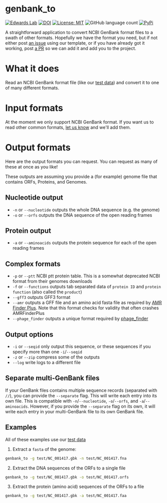 # genbank_to

[![Edwards Lab](https://img.shields.io/badge/Bioinformatics-EdwardsLab-03A9F4)](https://edwards.flinders.edu.au/)
[![DOI](https://www.zenodo.org/badge/60999054.svg)](https://www.zenodo.org/badge/latestdoi/60999054)
[![License: MIT](https://img.shields.io/badge/License-MIT-yellow.svg)](https://opensource.org/licenses/MIT)
![GitHub language count](https://img.shields.io/github/languages/count/linsalrob/genbank_to)
[![PyPi](https://img.shields.io/pypi/pyversions/phispy.svg?style=flat-square&label=PyPi%20Versions)](https://pypi.org/project/genbank_to/)

A straightforward application to convert NCBI GenBank format files to a swath of other formats. Hopefully we have the 
format you need, but if not either post [an issue](https://github.com/linsalrob/genbank_to/issues) using our template,
or if you have already got it working, post [a PR](https://github.com/linsalrob/genbank_to/pulls) so we can add it and
add you to the project.

# What it does

Read an NCBI GenBank format file (like our [test data](test/NC_001417.gbk)) and convert it to one of many
different formats.

# Input formats

At the moment we only support NCBI GenBank format. If you want us to read other common formats, 
[let us know](https://github.com/linsalrob/genbank_to/issues) and we'll add them.

# Output formats

Here are the output formats you can request. You can request as many of these at once as you like!

These outputs are assuming you provide a (for example) genome file that contains ORFs, Proteins, and Genomes.

## Nucleotide output

 - `-n` or `--nucleotide` outputs the whole DNA sequence (e.g. the genome)
 - `-o` or `--orfs` outputs the DNA sequence of the open reading frames

## Protein output

 - `-a` or `--aminoacids` outputs the protein sequence for each of the open reading frames

## Complex formats

 - `-p` or `--ptt` NCBI ptt protein table. This is a somewhat deprecated NCBI format from their genomes downloads
 - `-f` or `--functions` outputs tab separated data of `protein ID` and `protein function` (also called the `product`)
 - `--gff3` outputs GFF3 format
 - `--amr`  outputs a GFF file and an amino acid fasta file as required by [AMR Finder Plus](https://github.com/ncbi/amr/wiki/Running-AMRFinderPlus#examples). Note that this format checks for validity that often crashes AMRFinderPlus
 - `--phage_finder` outputs a unique format required by [phage_finder](http://phage-finder.sourceforge.net/)

## Output options

 - `-i` or `--seqid` only output this sequence, or these sequences if you specify more than one `-i`/`--seqid`
 - `-z` or `--zip` compress some of the outputs
 - `--log` write logs to a different file

## Separate multi-GenBank files

If your GenBank files contains multiple sequence records (separated with `//`), you can provide the `--separate` flag. 
This will write each entry into its own file. This is compatible with `-n`/`--nucleotide`, `-o`/`--orfs`, and
`-a`/`--aminoacids`. However, if you provide the `--separate` flag on its own, it will write each entry in your 
multi-GenBank file to its own GenBank file.

## Examples

All of these examples use our [test data](test/NC_001417.gbk)

1. Extract a `fasta` of the genome:

```bash
genbank_to -g test/NC_001417.gbk -n test/NC_001417.fna
```

2. Extract the DNA sequences of the ORFs to a single file

```bash
genbank_to -g test/NC_001417.gbk -o test/NC_001417.orfs
```

3. Extract the protein (amino acid) sequences of the ORFs to a file

```bash
genbank_to -g test/NC_001417.gbk -a test/NC_001417.faa
```
